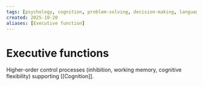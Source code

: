 ```yaml
---
tags: [psychology, cognition, problem-solving, decision-making, language, intelligence, testing, heuristics, bias]
created: 2025-10-20
aliases: [Executive function]
---
```

# Executive functions

Higher-order control processes (inhibition, working memory, cognitive flexibility) supporting [[Cognition]].
